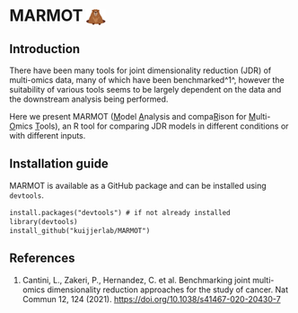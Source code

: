 # MARMOT <img src="logo/MARMOT.png" style="height: 1em; vertical-align: middle;">


## Introduction

There have been many tools for joint dimensionality reduction (JDR) of multi-omics data, many of which have been benchmarked^1^, however the suitability of various tools seems to be largely dependent on the data and the downstream analysis being performed.

Here we present MARMOT (<u>M</u>odel <u>A</u>nalysis and compa<u>R</u>ison for <u>M</u>ulti-<u>O</u>mics <u>T</u>ools), an R tool for comparing JDR models in different conditions or with different inputs.

## Installation guide
MARMOT is available as a GitHub package and can be installed using `devtools`. 

```
install.packages("devtools") # if not already installed
library(devtools)
install_github("kuijjerlab/MARMOT")
```

## References
1. Cantini, L., Zakeri, P., Hernandez, C. et al. Benchmarking joint multi-omics dimensionality reduction approaches for the study of cancer. Nat Commun 12, 124 (2021). https://doi.org/10.1038/s41467-020-20430-7
